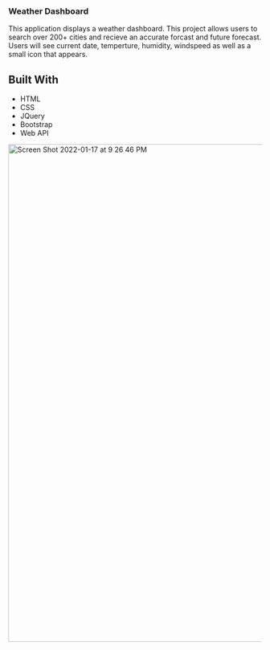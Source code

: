 ### Weather Dashboard

This application displays a weather dashboard. This project allows users to search over 200+ cities and recieve an accurate forcast and future forecast. Users will see current date, temperture, humidity, windspeed as well as a small icon that appears.

## Built With
* HTML
* CSS
* JQuery
* Bootstrap
* Web API








<img width="991" alt="Screen Shot 2022-01-17 at 9 26 46 PM" src="https://user-images.githubusercontent.com/88996409/149866090-f7d425fb-c40d-40f8-ac5f-41fe641a2a8d.png">
